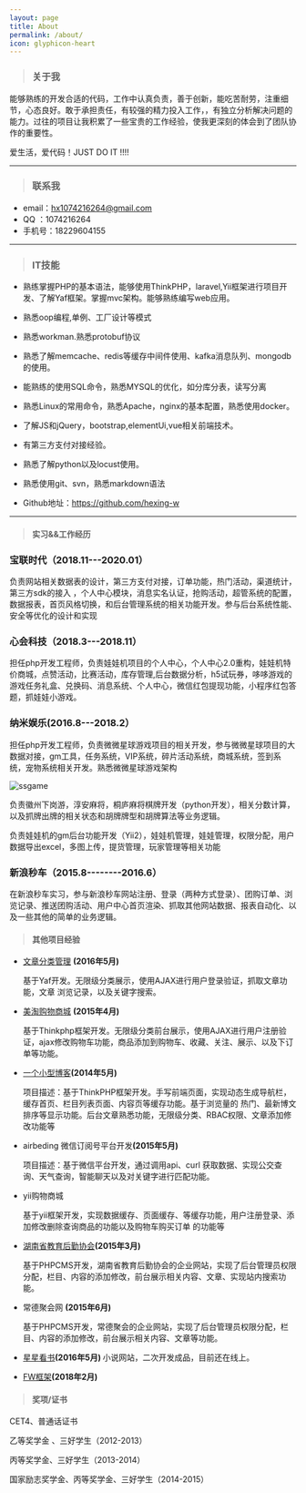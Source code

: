 ```yaml
---
layout: page
title: About
permalink: /about/
icon: glyphicon-heart
---
```


> ### 关于我

   能够熟练的开发合适的代码，工作中认真负责，善于创新，能吃苦耐劳，注重细节，心态良好。敢于承担责任，有较强的精力投入工作，，有独立分析解决问题的能力。过往的项目让我积累了一些宝贵的工作经验，使我更深刻的体会到了团队协作的重要性。

  爱生活，爱代码！JUST DO IT !!!!

---

> ### 联系我

* email：[hx1074216264@gmail.com](mailto:hx1074216264@gmail.com)
* QQ   ：1074216264
* 手机号：18229604155


---

> ### IT技能  

* 熟练掌握PHP的基本语法，能够使用ThinkPHP，laravel,Yii框架进行项目开发、了解Yaf框架。掌握mvc架构。能够熟练编写web应用。

* 熟悉oop编程,单例、工厂设计等模式

* 熟悉workman.熟悉protobuf协议

* 熟悉了解memcache、redis等缓存中间件使用、kafka消息队列、mongodb的使用。

* 能熟练的使用SQL命令，熟悉MYSQL的优化，如分库分表，读写分离

* 熟悉Linux的常用命令，熟悉Apache，nginx的基本配置，熟悉使用docker。

* 了解JS和jQuery，bootstrap,elementUi,vue相关前端技术。

*  有第三方支付对接经验。

* 熟悉了解python以及locust使用。

* 熟悉使用git、svn，熟悉markdown语法

* Github地址：https://github.com/hexing-w


---

> #### 实习&&工作经历 

### 宝联时代（2018.11---2020.01）

负责网站相关数据表的设计，第三方支付对接，订单功能，热门活动，渠道统计，第三方sdk的接入 ，个人中心模块，消息实名认证，抢购活动，超管系统的配置，数据报表，首页风格切换，和后台管理系统的相关功能开发。参与后台系统性能、安全等优化的设计和实现

### 心会科技（2018.3---2018.11）

担任php开发工程师，负责娃娃机项目的个人中心，个人中心2.0重构，娃娃机特价商城，点赞活动，比赛活动，库存管理,后台数据分析，h5试玩券，哆哆游戏的游戏任务礼盒、兑换码、消息系统、个人中心，微信红包提现功能，小程序红包答题，抓娃娃小游戏。

### 纳米娱乐(2016.8---2018.2）

 担任php开发工程师，负责微微星球游戏项目的相关开发，参与微微星球项目的大数据对接，gm工具，任务系统，VIP系统，碎片活动系统，商城系统，签到系统，宠物系统相关开发。熟悉微微星球游戏架构

 ![ssgame](http://hexing-w.github.io/css/pics/weiwei.pngs)

负责徽州下岗游，淳安麻将，桐庐麻将棋牌开发（python开发），相关分数计算，以及抓牌出牌的相关状态和胡牌牌型和胡牌算法等业务逻辑。

负责娃娃机的gm后台功能开发（Yii2），娃娃机管理，娃娃管理，权限分配，用户数据导出excel，多图上传，提货管理，玩家管理等相关功能
 

### 新浪秒车（2015.8--------2016.6）  

在新浪秒车实习，参与新浪秒车网站注册、登录（两种方式登录）、团购订单、浏览记录、推送团购活动、用户中心首页渲染、抓取其他网站数据、报表自动化、以及一些其他的简单的业务逻辑。



> #### 其他项目经验  

* [文章分类管理](http://2.xyresume.applinzi.com) <strong>(2016年5月) </strong>

   基于Yaf开发。无限级分类展示，使用AJAX进行用户登录验证，抓取文章功能，文章	浏览记录，以及关键字搜索。
   
* [美淘购物商城](http://3.hxing.sinaapp.com/) <strong>(2015年4月) </strong>

   基于Thinkphp框架开发。无限级分类前台展示，使用AJAX进行用户注册验证，ajax修改购物车功能，商品添加到购物车、收藏、关注、展示、以及下订单等功能。


* [一个小型博客](http://2.dhvjfh.sinaapp.com/)<strong>(2014年5月) </strong>

     项目描述：基于ThinkPHP框架开发。手写前端页面，实现动态生成导航栏，缓存首页、栏目列表页面、内容页等缓存功能。基于浏览量的    热门、最新博文排序等显示功能。后台文章熟悉功能，无限级分类、RBAC权限、文章添加修改功能等

* airbeding 微信订阅号平台开发<strong>(2015年5月) </strong>
 
    项目描述：基于微信平台开发，通过调用api、curl 获取数据、实现公交查询、天气查询，智能聊天以及对关键字进行匹配功能。


*  yii购物商城

   基于yii框架开发，实现数据缓存、页面缓存、等缓存功能，用户注册登录、添加修改删除查询商品的功能以及购物车购买订单 的功能等


* [湖南省教育后勤协会](http://www.hnjyhq.com/)<strong>(2015年3月) </strong>
   
  基于PHPCMS开发，湖南省教育后勤协会的企业网站，实现了后台管理员权限分配，栏目、内容的添加修改，前台展示相关内容、文章、实现站内搜索功能。

* 常德聚会网 <strong>(2015年6月) </strong>
   
   基于PHPCMS开发，常德聚会的企业网站，实现了后台管理员权限分配，栏目、内容的添加修改，前台展示相关内容、文章等功能。

* [星星看书](http://m.book.pakchoi.top/)<strong>(2016年5月) </strong>
	小说网站，二次开发成品，目前还在线上。

* [FW框架](https://github.com/hexing-w/FW)<strong>(2018年2月) </strong>

        
> #### 奖项/证书

CET4、普通话证书 
 
乙等奖学金 、三好学生（2012-2013）

丙等奖学金、三好学生（2013-2014）

国家励志奖学金、丙等奖学金、三好学生（2014-2015）






